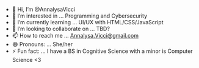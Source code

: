 - 👋 Hi, I’m @AnnalysaVicci
- 👀 I’m interested in ... Programming and Cybersecurity
- 🌱 I’m currently learning ... UI/UX with HTML/CSS/JavaScript
- 💞️ I’m looking to collaborate on ... TBD?
- 📫 How to reach me ... Annalysa.Vicci@gmail.com
- 😄 Pronouns: ... She/her
- ⚡ Fun fact: ... I have a BS in Cognitive Science with a minor is Computer Science <3

<!---
AnnalysaVicci/AnnalysaVicci is a ✨ special ✨ repository because its `README.md` (this file) appears on your GitHub profile.
You can click the Preview link to take a look at your changes.
--->
